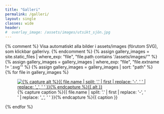 ```yaml
---
title: "Galleri"
permalink: /galleri/
layout: single
classes: wide
header:
#  overlay_image: /assets/images/utsikt_sjön.jpg
---
```


<div id="are-gallery">
  {% comment %}
  Visa automatiskt alla bilder i assets/images (förutom SVG), som klickbar gallerivy.
  {% endcomment %}
  {% assign gallery_images = site.static_files | where_exp: "file", "file.path contains '/assets/images/'" %}
  {% assign gallery_images = gallery_images | where_exp: "file", "file.extname != '.svg'" %}
  {% assign gallery_images = gallery_images | sort: "path" %}
  {% for file in gallery_images %}
    <figure class="third">
      <a href="{{ file.path }}">
        <img src="{{ site.baseurl }}/{{ file.path }}" alt="{% capture alt %}{{ file.name | split: '.' | first | replace: '-', ' ' | replace: '_', ' ' }}{% endcapture %}{{ alt }}">
      </a>
      <figcaption>{% capture caption %}{{ file.name | split: '.' | first | replace: '-', ' ' | replace: '_', ' ' }}{% endcapture %}{{ caption }}</figcaption>
    </figure>
  {% endfor %}
</div>
